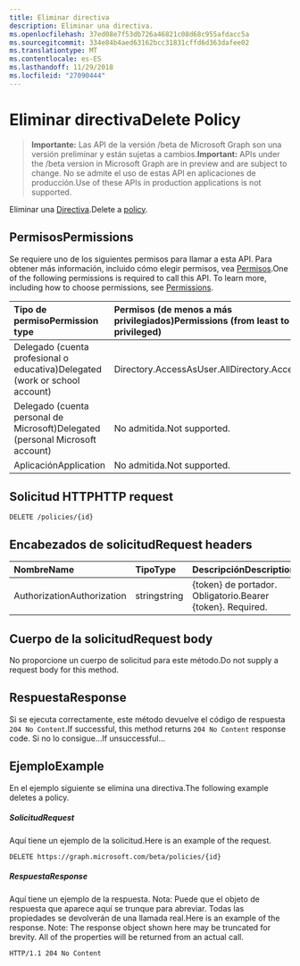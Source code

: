 ```yaml
---
title: Eliminar directiva
description: Eliminar una directiva.
ms.openlocfilehash: 37ed08e7f53db726a46821c08d68c955afdacc5a
ms.sourcegitcommit: 334e84b4aed63162bcc31831cffd6d363dafee02
ms.translationtype: MT
ms.contentlocale: es-ES
ms.lasthandoff: 11/29/2018
ms.locfileid: "27090444"
---
```

# <a name="delete-policy"></a><span data-ttu-id="b29e7-103">Eliminar directiva</span><span class="sxs-lookup"><span data-stu-id="b29e7-103">Delete Policy</span></span>

> <span data-ttu-id="b29e7-104">**Importante:** Las API de la versión /beta de Microsoft Graph son una versión preliminar y están sujetas a cambios.</span><span class="sxs-lookup"><span data-stu-id="b29e7-104">**Important:** APIs under the /beta version in Microsoft Graph are in preview and are subject to change.</span></span> <span data-ttu-id="b29e7-105">No se admite el uso de estas API en aplicaciones de producción.</span><span class="sxs-lookup"><span data-stu-id="b29e7-105">Use of these APIs in production applications is not supported.</span></span>

<span data-ttu-id="b29e7-106">Eliminar una [Directiva](../resources/policy.md).</span><span class="sxs-lookup"><span data-stu-id="b29e7-106">Delete a [policy](../resources/policy.md).</span></span>

## <a name="permissions"></a><span data-ttu-id="b29e7-107">Permisos</span><span class="sxs-lookup"><span data-stu-id="b29e7-107">Permissions</span></span>
<span data-ttu-id="b29e7-p102">Se requiere uno de los siguientes permisos para llamar a esta API. Para obtener más información, incluido cómo elegir permisos, vea [Permisos](/graph/permissions-reference).</span><span class="sxs-lookup"><span data-stu-id="b29e7-p102">One of the following permissions is required to call this API. To learn more, including how to choose permissions, see [Permissions](/graph/permissions-reference).</span></span>

|<span data-ttu-id="b29e7-110">Tipo de permiso</span><span class="sxs-lookup"><span data-stu-id="b29e7-110">Permission type</span></span>      | <span data-ttu-id="b29e7-111">Permisos (de menos a más privilegiados)</span><span class="sxs-lookup"><span data-stu-id="b29e7-111">Permissions (from least to most privileged)</span></span>              |
|:--------------------|:---------------------------------------------------------|
|<span data-ttu-id="b29e7-112">Delegado (cuenta profesional o educativa)</span><span class="sxs-lookup"><span data-stu-id="b29e7-112">Delegated (work or school account)</span></span> | <span data-ttu-id="b29e7-113">Directory.AccessAsUser.All</span><span class="sxs-lookup"><span data-stu-id="b29e7-113">Directory.AccessAsUser.All</span></span>    |
|<span data-ttu-id="b29e7-114">Delegado (cuenta personal de Microsoft)</span><span class="sxs-lookup"><span data-stu-id="b29e7-114">Delegated (personal Microsoft account)</span></span> | <span data-ttu-id="b29e7-115">No admitida.</span><span class="sxs-lookup"><span data-stu-id="b29e7-115">Not supported.</span></span>    |
|<span data-ttu-id="b29e7-116">Aplicación</span><span class="sxs-lookup"><span data-stu-id="b29e7-116">Application</span></span> | <span data-ttu-id="b29e7-117">No admitida.</span><span class="sxs-lookup"><span data-stu-id="b29e7-117">Not supported.</span></span> |

## <a name="http-request"></a><span data-ttu-id="b29e7-118">Solicitud HTTP</span><span class="sxs-lookup"><span data-stu-id="b29e7-118">HTTP request</span></span>

```http
DELETE /policies/{id}
```
## <a name="request-headers"></a><span data-ttu-id="b29e7-119">Encabezados de solicitud</span><span class="sxs-lookup"><span data-stu-id="b29e7-119">Request headers</span></span>
| <span data-ttu-id="b29e7-120">Nombre</span><span class="sxs-lookup"><span data-stu-id="b29e7-120">Name</span></span>       | <span data-ttu-id="b29e7-121">Tipo</span><span class="sxs-lookup"><span data-stu-id="b29e7-121">Type</span></span> | <span data-ttu-id="b29e7-122">Descripción</span><span class="sxs-lookup"><span data-stu-id="b29e7-122">Description</span></span>|
|:---------------|:--------|:----------|
| <span data-ttu-id="b29e7-123">Authorization</span><span class="sxs-lookup"><span data-stu-id="b29e7-123">Authorization</span></span>  | <span data-ttu-id="b29e7-124">string</span><span class="sxs-lookup"><span data-stu-id="b29e7-124">string</span></span>  | <span data-ttu-id="b29e7-p103">{token} de portador. Obligatorio.</span><span class="sxs-lookup"><span data-stu-id="b29e7-p103">Bearer {token}. Required.</span></span> |

## <a name="request-body"></a><span data-ttu-id="b29e7-127">Cuerpo de la solicitud</span><span class="sxs-lookup"><span data-stu-id="b29e7-127">Request body</span></span>
<span data-ttu-id="b29e7-128">No proporcione un cuerpo de solicitud para este método.</span><span class="sxs-lookup"><span data-stu-id="b29e7-128">Do not supply a request body for this method.</span></span>

## <a name="response"></a><span data-ttu-id="b29e7-129">Respuesta</span><span class="sxs-lookup"><span data-stu-id="b29e7-129">Response</span></span>

<span data-ttu-id="b29e7-130">Si se ejecuta correctamente, este método devuelve el código de respuesta `204 No Content`.</span><span class="sxs-lookup"><span data-stu-id="b29e7-130">If successful, this method returns `204 No Content` response code.</span></span> <span data-ttu-id="b29e7-131">Si no lo consigue...</span><span class="sxs-lookup"><span data-stu-id="b29e7-131">If unsuccessful...</span></span>

## <a name="example"></a><span data-ttu-id="b29e7-132">Ejemplo</span><span class="sxs-lookup"><span data-stu-id="b29e7-132">Example</span></span>
<span data-ttu-id="b29e7-133">En el ejemplo siguiente se elimina una directiva.</span><span class="sxs-lookup"><span data-stu-id="b29e7-133">The following example deletes a policy.</span></span>

##### <a name="request"></a><span data-ttu-id="b29e7-134">Solicitud</span><span class="sxs-lookup"><span data-stu-id="b29e7-134">Request</span></span>
<span data-ttu-id="b29e7-135">Aquí tiene un ejemplo de la solicitud.</span><span class="sxs-lookup"><span data-stu-id="b29e7-135">Here is an example of the request.</span></span>

```http
DELETE https://graph.microsoft.com/beta/policies/{id}
```

##### <a name="response"></a><span data-ttu-id="b29e7-136">Respuesta</span><span class="sxs-lookup"><span data-stu-id="b29e7-136">Response</span></span>
<span data-ttu-id="b29e7-p105">Aquí tiene un ejemplo de la respuesta. Nota: Puede que el objeto de respuesta que aparece aquí se trunque para abreviar. Todas las propiedades se devolverán de una llamada real.</span><span class="sxs-lookup"><span data-stu-id="b29e7-p105">Here is an example of the response. Note: The response object shown here may be truncated for brevity. All of the properties will be returned from an actual call.</span></span>

```http
HTTP/1.1 204 No Content
```
